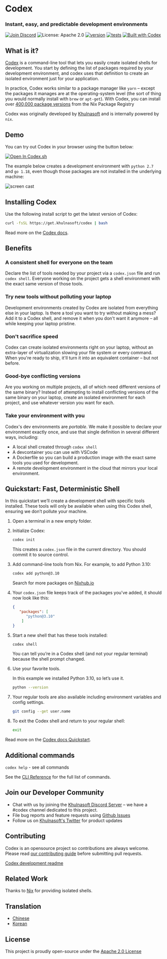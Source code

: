 # Codex

### Instant, easy, and predictable development environments

[![Join Discord](https://img.shields.io/discord/903306922852245526?color=7389D8&label=discord&logo=discord&logoColor=ffffff&cacheSeconds=1800)](https://discord.gg/khulnasoft) ![License: Apache 2.0](https://img.shields.io/github/license/khulnasoft/codex) [![version](https://img.shields.io/github/v/release/khulnasoft/codex?color=green&label=version&sort=semver)](https://github.com/khulnasoft/codex/releases) [![tests](https://github.com/khulnasoft/codex/actions/workflows/cli-post-release.yml/badge.svg)](https://github.com/khulnasoft/codex/actions/workflows/cli-release.yml?branch=main) [![Built with Codex](https://www.khulnasoft/img/codex/shield_galaxy.svg)](https://www.khulnasoft/codex/docs/contributor-quickstart/)

## What is it?

[Codex](https://www.khulnasoft/codex/) is a command-line tool that lets you easily create isolated shells for development. You start by defining the list of packages required by your development environment, and codex uses that definition to create an isolated environment just for your application.

In practice, Codex works similar to a package manager like `yarn` – except the packages it manages are at the operating-system level (the sort of thing you would normally install with `brew` or `apt-get`). With Codex, you can install over [400,000 package versions](https://www.nixhub.io) from the Nix Package Registry

Codex was originally developed by [Khulnasoft](https://www.khulnasoft) and is internally powered by `nix`. 

## Demo

You can try out Codex in your browser using the button below:

[![Open In Codex.sh](https://www.khulnasoft/img/codex/open-in-codex.svg)](https://codex.sh/new)

The example below creates a development environment with `python 2.7` and `go 1.18`, even though those packages are not installed in the underlying machine:

![screen cast](https://user-images.githubusercontent.com/279789/186491771-6b910175-18ec-4c65-92b0-ed1a91bb15ed.svg)

## Installing Codex

Use the following install script to get the latest version of Codex:

```sh
curl -fsSL https://get.khulnasoft/codex | bash
```

Read more on the [Codex docs](https://www.khulnasoft/codex/docs/installing_codex/).

## Benefits

### A consistent shell for everyone on the team

Declare the list of tools needed by your project via a `codex.json` file and run `codex shell`. Everyone working on the project gets a shell environment with the exact same version of those tools.

### Try new tools without polluting your laptop

Development environments created by Codex are isolated from everything else in your laptop. Is there a tool you want to try without making a mess? Add it to a Codex shell, and remove it when you don't want it anymore – all while keeping your laptop pristine.

### Don't sacrifice speed

Codex can create isolated environments right on your laptop, without an extra-layer of virtualization slowing your file system or every command. When you're ready to ship, it'll turn it into an equivalent container – but not before.

### Good-bye conflicting versions

Are you working on multiple projects, all of which need different versions of the same binary? Instead of attempting to install conflicting versions of the same binary on your laptop, create an isolated environment for each project, and use whatever version you want for each.

### Take your environment with you

Codex's dev environments are _portable_. We make it possible to declare your
environment exactly once, and use that single definition in several different ways, including:

+ A local shell created through `codex shell`
+ A devcontainer you can use with VSCode
+ A Dockerfile so you can build a production image with the exact same tools you
  used for development.
+ A remote development environment in the cloud that mirrors your local environment.

## Quickstart: Fast, Deterministic Shell

In this quickstart we’ll create a development shell with specific tools installed. These tools will only be available when using this Codex shell, ensuring we don’t pollute your machine.

1. Open a terminal in a new empty folder.

2. Initialize Codex:

   ```bash
   codex init
   ```

   This creates a `codex.json` file in the current directory. You should commit it to source control.

3. Add command-line tools from Nix. For example, to add Python 3.10:

   ```bash
   codex add python@3.10
   ```

   Search for more packages on [Nixhub.io](https://www.nixhub.io)

4. Your `codex.json` file keeps track of the packages you've added, it should now look like this:

   ```json
   {
      "packages": [
         "python@3.10"
       ]
   }
   ```

5. Start a new shell that has these tools installed:

   ```bash
   codex shell
   ```

   You can tell you’re in a Codex shell (and not your regular terminal) because the shell prompt changed.

6. Use your favorite tools.

   In this example we installed Python 3.10, so let’s use it.

   ```bash
   python --version
   ```

7. Your regular tools are also available including environment variables and config settings.

   ```bash
   git config --get user.name
   ```

8. To exit the Codex shell and return to your regular shell:

   ```bash
   exit
   ```

Read more on the [Codex docs Quickstart](https://www.khulnasoft/codex/docs/quickstart/).

## Additional commands

`codex help` - see all commands

See the [CLI Reference](https://www.khulnasoft/codex/docs/cli_reference/codex/) for the full list of commands.

## Join our Developer Community

+ Chat with us by joining the [Khulnasoft Discord Server](https://discord.gg/khulnasoft) – we have a #codex channel dedicated to this project.
+ File bug reports and feature requests using [Github Issues](https://github.com/khulnasoft/codex/issues)
+ Follow us on [Khulnasoft's Twitter](https://twitter.com/khulnasoft_com) for product updates

## Contributing

Codex is an opensource project so contributions are always welcome. Please read [our contributing guide](CONTRIBUTING.md) before submitting pull requests.

[Codex development readme](codex.md)

## Related Work

Thanks to [Nix](https://nixos.org/) for providing isolated shells.

## Translation

+ [Chinese](./docs/translation/README-zh-CN.md)
+ [Korean](./docs/translation/README-ko-KR.md)

## License

This project is proudly open-source under the [Apache 2.0 License](https://github.com/khulnasoft/codex/blob/main/LICENSE)

